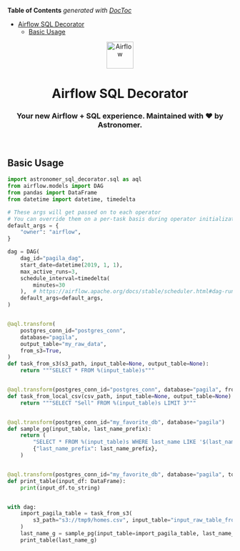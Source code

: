 <!-- START doctoc generated TOC please keep comment here to allow auto update -->
<!-- DON'T EDIT THIS SECTION, INSTEAD RE-RUN doctoc TO UPDATE -->
**Table of Contents**  *generated with [DocToc](https://github.com/thlorenz/doctoc)*

- [
  Airflow SQL Decorator
](#airflow-sql-decorator)
  - [Basic Usage](#basic-usage)

<!-- END doctoc generated TOC please keep comment here to allow auto update -->

<p align="center">
  <a href="https://www.airflow.apache.org">
    <img alt="Airflow" src="https://cwiki.apache.org/confluence/download/attachments/145723561/airflow_transparent.png?api=v2" width="60" />
  </a>
</p>
<h1 align="center">
  Airflow SQL Decorator
</h1>
  <h3 align="center">
  Your new Airflow + SQL experience. Maintained with ❤️ by Astronomer.
</h3>
<br/>

## Basic Usage

```python
import astronomer_sql_decorator.sql as aql
from airflow.models import DAG
from pandas import DataFrame
from datetime import datetime, timedelta

# These args will get passed on to each operator
# You can override them on a per-task basis during operator initialization
default_args = {
    "owner": "airflow",
}

dag = DAG(
    dag_id="pagila_dag",
    start_date=datetime(2019, 1, 1),
    max_active_runs=3,
    schedule_interval=timedelta(
        minutes=30
    ),  # https://airflow.apache.org/docs/stable/scheduler.html#dag-runs
    default_args=default_args,
)


@aql.transform(
    postgres_conn_id="postgres_conn",
    database="pagila",
    output_table="my_raw_data",
    from_s3=True,
)
def task_from_s3(s3_path, input_table=None, output_table=None):
    return """SELECT * FROM %(input_table)s"""


@aql.transform(postgres_conn_id="postgres_conn", database="pagila", from_csv=True)
def task_from_local_csv(csv_path, input_table=None, output_table=None):
    return """SELECT "Sell" FROM %(input_table)s LIMIT 3"""


@aql.transform(postgres_conn_id="my_favorite_db", database="pagila")
def sample_pg(input_table, last_name_prefix):
    return (
        "SELECT * FROM %(input_table)s WHERE last_name LIKE '$(last_name_prefix)s%%'",
        {"last_name_prefix": last_name_prefix},
    )


@aql.transform(postgres_conn_id="my_favorite_db", database="pagila", to_dataframe=True)
def print_table(input_df: DataFrame):
    print(input_df.to_string)


with dag:
    import_pagila_table = task_from_s3(
        s3_path="s3://tmp9/homes.csv", input_table="input_raw_table_from_s3"
    )
    last_name_g = sample_pg(input_table=import_pagila_table, last_name_prefix="F")
    print_table(last_name_g)
```